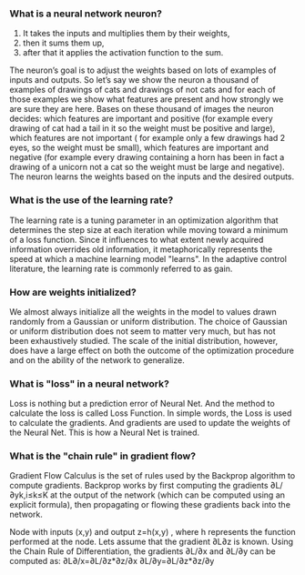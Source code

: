 ### What is a neural network neuron?

1. It takes the inputs and multiplies them by their weights,
2. then it sums them up,
3. after that it applies the activation function to the sum.

The neuron’s goal is to adjust the weights based on lots of examples of inputs and outputs. So let’s say we show the neuron a thousand of examples of drawings of cats and drawings of not cats and for each of those examples we show what features are present and how strongly we are sure they are here. Bases on these thousand of images the neuron decides:
which features are important and positive (for example every drawing of cat had a tail in it so the weight must be positive and large),
which features are not important ( for example only a few drawings had 2 eyes, so the weight must be small),
which features are important and negative (for example every drawing containing a horn has been in fact a drawing of a unicorn not a cat so the weight must be large and negative).
The neuron learns the weights based on the inputs and the desired outputs.


### What is the use of the learning rate?
The learning rate is a tuning parameter in an optimization algorithm that determines the step size at each iteration while moving toward a minimum of a loss function. Since it influences to what extent newly acquired information overrides old information, it metaphorically represents the speed at which a machine learning model "learns". In the adaptive control literature, the learning rate is commonly referred to as gain.


### How are weights initialized?
We almost always initialize all the weights in the model to values drawn randomly from a Gaussian or uniform distribution. The choice of Gaussian or uniform distribution does not seem to matter very much, but has not been exhaustively studied. The scale of the initial distribution, however, does have a large effect on both the outcome of the optimization procedure and on the ability of the network to generalize.

### What is "loss" in a neural network?
Loss is nothing but a prediction error of Neural Net. And the method to calculate the loss is called Loss Function.
In simple words, the Loss is used to calculate the gradients. And gradients are used to update the weights of the Neural Net. This is how a Neural Net is trained.


### What is the "chain rule" in gradient flow?
Gradient Flow Calculus is the set of rules used by the Backprop algorithm to compute gradients. Backprop works by first computing the gradients  ∂L/∂yk,i≤k≤K  at the output of the network (which can be computed using an explicit formula), then propagating or flowing these gradients back into the network. 

Node with inputs  (x,y)  and output  z=h(x,y) , where  h  represents the function performed at the node. Lets assume that the gradient  ∂L∂z  is known. Using the Chain Rule of Differentiation, the gradients  ∂L/∂x  and  ∂L/∂y  can be computed as:
∂L∂/x=∂L/∂z*∂z/∂x
∂L/∂y=∂L/∂z*∂z/∂y
